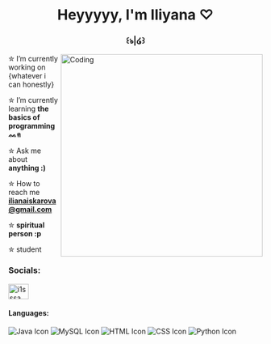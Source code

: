 

<h1 align="center">Heyyyyy, I'm Iliyana ♡</h1>
<h3 align="center">꒰ঌ|໒꒱</h3>
<img align="right" alt="Coding" width="400" src="https://gifdb.com/images/high/cute-anime-kitten-typing-cat-bwqjywmrsxcjv5o3.gif">



✮ I’m currently working on {whatever i can honestly}
 
✮ I’m currently learning **the basics of programming ᨐฅ**

✮ Ask me about **anything :)**                             

✮ How to reach me **ilianaiskarova@gmail.com**

✮ **spiritual person :p**

✮ student
      
<h3 align="left">Socials:</h3>
<p align="left">
<a href="https://instagram.com/i1sssa" target="blank"><img align="center" src="https://raw.githubusercontent.com/rahuldkjain/github-profile-readme-generator/master/src/images/icons/Social/instagram.svg" alt="i1sssa" height="30" width="40" /></a>
</p>


<h4 align="left">Languages:</h4>

![Java Icon](https://img.icons8.com/color/48/000000/java-coffee-cup-logo.png) 
 ![MySQL Icon](https://img.icons8.com/color/48/000000/mysql-logo.png)
 ![HTML Icon](https://img.icons8.com/color/48/000000/html-5.png)
 ![CSS Icon](https://img.icons8.com/color/48/000000/css3.png) 
![Python Icon](https://icons.iconarchive.com/icons/cornmanthe3rd/plex/256/Other-python-icon.png)




